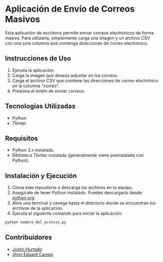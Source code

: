 # Aplicación de Envío de Correos Masivos

Esta aplicación de escritorio permite enviar correos electrónicos de forma masiva. Para utilizarla, simplemente carga una imagen y un archivo CSV con una sola columna que contenga direcciones de correo electrónico.

## Instrucciones de Uso

1. Ejecuta la aplicación.
2. Carga la imagen que deseas adjuntar en los correos.
3. Carga el archivo CSV que contiene las direcciones de correo electrónico en la columna "correo".
4. Presiona el botón de enviar correos.

## Tecnologías Utilizadas

- Python
- Tkinter

## Requisitos

- Python 3.x instalado.
- Biblioteca Tkinter instalada (generalmente viene preinstalada con Python).

## Instalación y Ejecución

1. Clona este repositorio o descarga los archivos en tu equipo.
2. Asegúrate de tener Python instalado. Puedes descargarlo desde [python.org](https://www.python.org/).
3. Abre una terminal y navega hasta el directorio donde se encuentran los archivos de la aplicación.
4. Ejecuta el siguiente comando para iniciar la aplicación:

```bash
python nombre_del_archivo.py
```


## Contribuidores

- [Jostin Hurtado](https://github.com/QITO17?tab=repositories)
- [Jhon Eduard Campo](https://github.com/Jhoncampo?tab=repositories)
